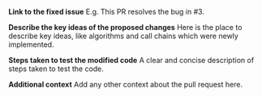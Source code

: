 **Link to the fixed issue**
E.g. This PR resolves the bug in #3.

**Describe the key ideas of the proposed changes**
Here is the place to describe key ideas, like algorithms and call chains which were newly implemented.

**Steps taken to test the modified code**
A clear and concise description of steps taken to test the code.

**Additional context**
Add any other context about the pull request here.
